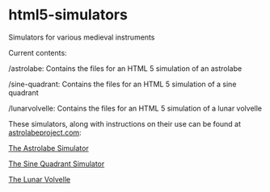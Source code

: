 # html5-simulators
Simulators for various medieval instruments

Current contents:

/astrolabe: Contains the files for an HTML 5 simulation of an astrolabe

/sine-quadrant:  Contains the files for an HTML 5 simulation of a sine quadrant

/lunarvolvelle:  Contains the files for an HTML 5 simulation of a lunar volvelle

These simulators, along with instructions on their use can be found at [astrolabeproject.com](http://astrolabeproject.com):

 [The Astrolabe Simulator](http://www.astrolabeproject.com/sim/astrolabe/sim.html) 

[The Sine Quadrant Simulator](http://www.astrolabeproject.com/sim/sine/quad.html)

[The Lunar Volvelle](http://www.astrolabeproject.com/sim/lunarvolvelle/sim.html)



